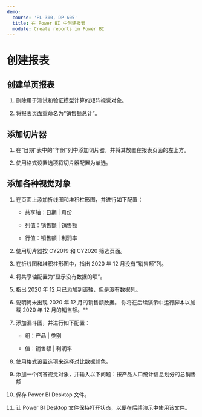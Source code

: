 ```yaml
---
demo:
  course: 'PL-300, DP-605'
  title: 在 Power BI 中创建报表
  module: Create reports in Power BI
---
```

# 创建报表

## 创建单页报表

1. 删除用于测试和验证模型计算的矩阵视觉对象。

1. 将报表页面重命名为“销售额总计”。

## 添加切片器

1. 在“日期”表中的“年份”列中添加切片器，并将其放置在报表页面的左上方。

1. 使用格式设置选项将切片器配置为单选。

## 添加各种视觉对象

1. 在页面上添加折线图和堆积柱形图，并进行如下配置：

    - 共享轴：日期 | 月份

    - 列值：销售额 | 销售额

    - 行值：销售额 | 利润率

1. 使用切片器按 CY2019 和 CY2020 筛选页面。

1. 在折线图和堆积柱形图中，指出 2020 年 12 月没有“销售额”列。

1. 将共享轴配置为“显示没有数据的项”。

1. 指出 2020 年 12 月已添加到该轴，但是没有数据列。

1. 说明尚未出现 2020 年 12 月的销售额数据。 你将在后续演示中运行脚本以加载 2020 年 12 月的销售额。**

1. 添加漏斗图，并进行如下配置：

    - 组：产品 | 类别

    - 值：销售额 | 利润率

1. 使用格式设置选项来选择对比数据颜色。

1. 添加一个问答视觉对象，并输入以下问题：按产品人口统计信息划分的总销售额

1. 保存 Power BI Desktop 文件。

1. 让 Power BI Desktop 文件保持打开状态，以便在后续演示中使用该文件。
